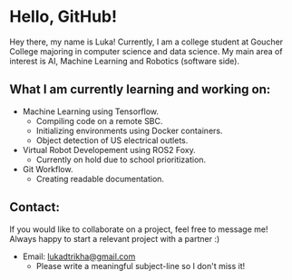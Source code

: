 # Hello, GitHub!
Hey there, my name is Luka! Currently, I am a college student at Goucher College majoring in computer science and data science. My main area of interest is AI, Machine Learning and Robotics (software side).

## What I am currently learning and working on:
- Machine Learning using Tensorflow.
  - Compiling code on a remote SBC.
  - Initializing environments using Docker containers.
  - Object detection of US electrical outlets.
- Virtual Robot Developement using ROS2 Foxy.
  - Currently on hold due to school prioritization.
- Git Workflow.
  - Creating readable documentation.

## Contact:
If you would like to collaborate on a project, feel free to message me! Always happy to start a relevant project with a partner :)
- Email: lukadtrikha@gmail.com
  - Please write a meaningful subject-line so I don't miss it!
<!---
LukaTri/LukaTri is a ✨ special ✨ repository because its `README.md` (this file) appears on your GitHub profile.
You can click the Preview link to take a look at your changes.
--->
